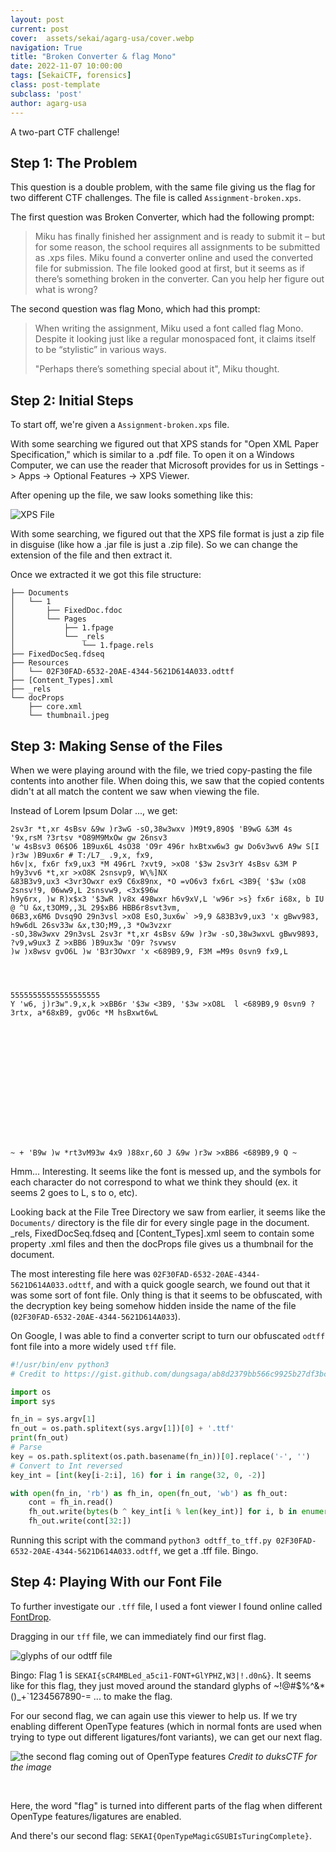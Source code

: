 ```yaml
---
layout: post
current: post
cover:  assets/sekai/agarg-usa/cover.webp
navigation: True
title: "Broken Converter & flag Mono"
date: 2022-11-07 10:00:00
tags: [SekaiCTF, forensics]
class: post-template
subclass: 'post'
author: agarg-usa
---
```


A two-part CTF challenge!

## Step 1: The Problem

This question is a double problem, with the same file giving us the flag for two different CTF challenges. The file is called `Assignment-broken.xps`.

The first question was Broken Converter, which had the following prompt:

> Miku has finally finished her assignment and is ready to submit it – but for some reason, the school requires all assignments to be submitted as .xps files. 
> Miku found a converter online and used the converted file for submission.
> The file looked good at first, but it seems as if there’s something broken in the converter. Can you help her figure out what is wrong?

The second question was flag Mono, which had this prompt:

> When writing the assignment, Miku used a font called flag Mono.
> Despite it looking just like a regular monospaced font, it claims itself to be “stylistic” in various ways.
> 
> "Perhaps there’s something special about it", Miku thought.

## Step 2: Initial Steps

To start off, we're given a `Assignment-broken.xps` file.

With some searching we figured out that XPS stands for "Open XML Paper Specification," which is similar to a .pdf file. To open it on a Windows Computer, we can use the reader that Microsoft provides for us in Settings -> Apps -> Optional Features -> XPS Viewer.

After opening up the file, we saw looks something like this:

![XPS File](/assets/sekai/agarg-usa/xpsfile.webp)

With some searching, we figured out that the XPS file format is just a zip file in disguise (like how a .jar file is just a .zip file). So we can change the extension of the file and then extract it.

Once we extracted it we got this file structure:

```
├── Documents
│   └── 1
│       ├── FixedDoc.fdoc
│       └── Pages
│           ├── 1.fpage
│           └── _rels
│               └── 1.fpage.rels
├── FixedDocSeq.fdseq
├── Resources
│   └── 02F30FAD-6532-20AE-4344-5621D614A033.odttf
├── [Content_Types].xml
├── _rels
└── docProps
    ├── core.xml
    └── thumbnail.jpeg
```

## Step 3: Making Sense of the Files

When we were playing around with the file, we tried copy-pasting the file contents into another file. When doing this, we saw that the copied contents didn't at all match the content we saw when viewing the file.

Instead of Lorem Ipsum Dolar ..., we get:

```
2sv3r *t,xr 4sBsv &9w )r3wG -sO,38w3wxv )M9t9,89O$ 'B9wG &3M 4s '9x,rsM ?3rtsv *O89M9MxOw gw 26nsv3 
'w 4sBsv3 06$O6 1B9ux6L 4sO38 'O9r 496r hxBtxw6w3 gw Do6v3wv6 A9w S[I )r3w )B9ux6r # T:/L7_ .9,x, fx9,
h6v|x, fx6r fx9,ux3 *M 496rL ?xvt9, >xO8 '$3w 2sv3rY 4sBsv &3M P h9y3vv6 *t,xr >xO8K 2snsvp9, W\%]NX
&83B3v9,ux3 <3vr3Owxr ex9 C6x89nx, *O =vO6v3 fx6rL <3B9{ '$3w (xO8 2snsv!9, 06ww9,L 2snsvw9, <3x$96w 
h9y6rx, )w R)x$x3 '$3wR )v8x 498wxr h6v9xV,L 'w96r >s} fx6r i68x, b IU @ ^U &x,t3OM9,,3L 29$xB6 HBB6r8svt3vm,
06B3,x6M6 Dvsq9O 29n3vsl >xO8 EsO,3ux6w` >9,9 &83B3v9,ux3 'x gBwv983, h9w6dL 26sv33w &x,t3O;M9,,3 *Ow3vzxr
-sO,38w3wxv 29n3vsL 2sv3r *t,xr 4sBsv &9w )r3w -sO,38w3wxvL gBwv9893, ?v9,w9ux3 Z >xBB6 )B9ux3w 'O9r ?svwsv 
)w )x8wsv gvO6L )w 'B3r3Owxr 'x <689B9,9, F3M =M9s 0svn9 fx9,L




55555555555555555555
Y 'w6, j)r3w".9,x,k >xBB6r '$3w <3B9, '$3w >xO8L  l <689B9,9 0svn9 ?3rtx, a*68xB9, gvO6c *M hsBxwt6wL















~ + 'B9w )w *rt3vM93w 4x9 )88xr,6O J &9w )r3w >xBB6 <689B9,9 Q ~

```

Hmm... Interesting. It seems like the font is messed up, and the symbols for each character do not correspond to what we think they should (ex. it seems 2 goes to L, s to o, etc).

Looking back at the File Tree Directory we saw from earlier, it seems like the `Documents/` directory is the file dir for every single page in the document. _rels, FixedDocSeq.fdseq and \[Content_Types].xml seem to contain some property .xml files and then the docProps file gives us a thumbnail for the document.

The most interesting file here was `02F30FAD-6532-20AE-4344-5621D614A033.odttf`, and with a quick google search, we found out that it was some sort of font file. Only thing is that it seems to be obfuscated, with the decryption key being somehow hidden inside the name of the file (`02F30FAD-6532-20AE-4344-5621D614A033`).

On Google, I was able to find a converter script to turn our obfuscated `odtff` font file into a more widely used `tff` file.

```python
#!/usr/bin/env python3
# Credit to https://gist.github.com/dungsaga/ab8d2379bb566c9925b27df3bc82ca8b

import os
import sys

fn_in = sys.argv[1]
fn_out = os.path.splitext(sys.argv[1])[0] + '.ttf'
print(fn_out)
# Parse
key = os.path.splitext(os.path.basename(fn_in))[0].replace('-', '')
# Convert to Int reversed
key_int = [int(key[i-2:i], 16) for i in range(32, 0, -2)]

with open(fn_in, 'rb') as fh_in, open(fn_out, 'wb') as fh_out:
    cont = fh_in.read()
    fh_out.write(bytes(b ^ key_int[i % len(key_int)] for i, b in enumerate(cont[:32])))
    fh_out.write(cont[32:])
```

Running this script with the command `python3 odtff_to_tff.py 02F30FAD-6532-20AE-4344-5621D614A033.odtff`, we get a .tff file. Bingo.

## Step 4: Playing With our Font File

To further investigate our `.tff` file, I used a font viewer I found online called [FontDrop](https://fontdrop.info/#/?darkmode=true).

Dragging in our `tff` file, we can immediately find our first flag.

![glyphs of our odtff file](/assets/sekai/agarg-usa/odtffglyphs.webp)

Bingo: Flag 1 is `SEKAI{sCR4MBLed_a5ci1-FONT+GlYPHZ,W3|!.d0n&}`.
It seems like for this flag, they just moved around the standard glyphs of ~!@#$%^&*()_+`1234567890-= ... to make the flag.

For our second flag, we can again use this viewer to help us.
If we try enabling different OpenType features (which in normal fonts are used when trying to type out different ligatures/font variants), we can get our next flag.

![the second flag coming out of OpenType features](/assets/sekai/agarg-usa/opentype.gif)
*Credit to duksCTF for the image*

<br>

Here, the word "flag" is turned into different parts of the flag when different OpenType features/ligatures are enabled.

And there's our second flag: `SEKAI{OpenTypeMagicGSUBIsTuringComplete}`.